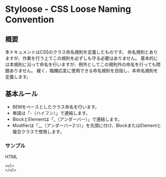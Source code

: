 # Styloose - CSS Loose Naming Convention

## 概要

本ドキュメントはCSSのクラス命名規則を定義したものです。
命名規則とありますが、作業を行う上でこの規則を必ずしも守る必要はありません。
基本的には本規則に沿って命名を行いますが、例外としてこの規則外の命名を行っても問題ありません。
緩く、臨機応変に使用できる命名規則を目指し、本命名規則を定義します。

## 基本ルール

* BEMをベースとしたクラス命名を行います。
* 単語は「-（ハイフン）」で連結します。
* BlockとElementは「_（アンダーバー）」で連結します。
* Modifierは「__（アンダーバー2つ）」を先頭に付け、BlockまたはElementと複合クラスで使用します。

### サンプル

HTML

```
<ul>
</ul>
```

